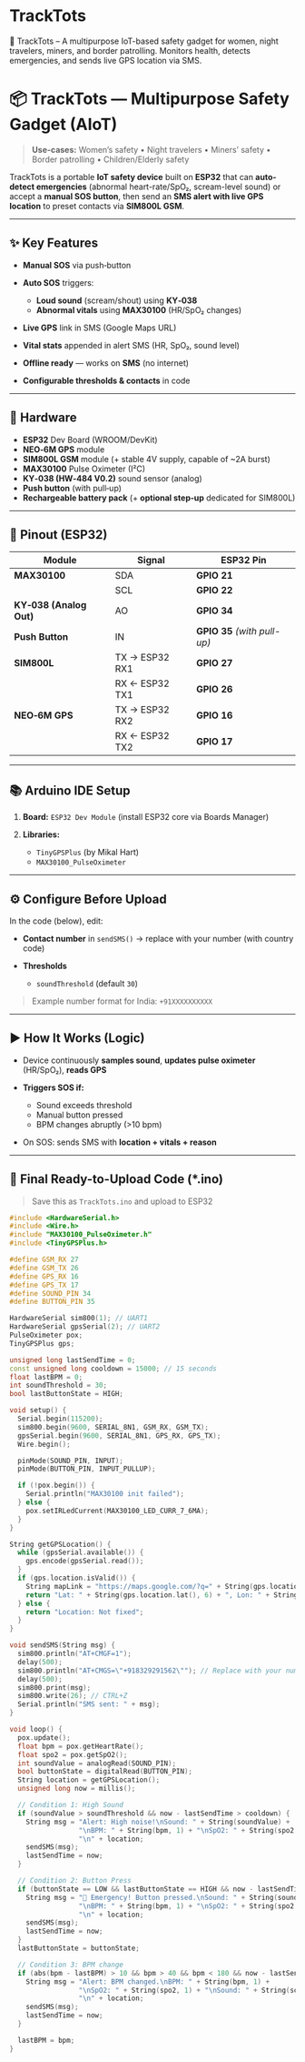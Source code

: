 # TrackTots
🚨 TrackTots – A multipurpose IoT-based safety gadget for women, night travelers, miners, and border patrolling. Monitors health, detects emergencies, and sends live GPS location via SMS.
# 📦 TrackTots — Multipurpose Safety Gadget (AIoT)

> **Use-cases:** Women’s safety • Night travelers • Miners’ safety • Border patrolling • Children/Elderly safety

TrackTots is a portable **IoT safety device** built on **ESP32** that can **auto-detect emergencies** (abnormal heart-rate/SpO₂, scream-level sound) or accept a **manual SOS button**, then send an **SMS alert with live GPS location** to preset contacts via **SIM800L GSM**.

---

## ✨ Key Features

* **Manual SOS** via push‑button
* **Auto SOS** triggers:

  * **Loud sound** (scream/shout) using **KY‑038**
  * **Abnormal vitals** using **MAX30100** (HR/SpO₂ changes)
* **Live GPS** link in SMS (Google Maps URL)
* **Vital stats** appended in alert SMS (HR, SpO₂, sound level)
* **Offline ready** — works on **SMS** (no internet)
* **Configurable thresholds & contacts** in code

---

## 🧩 Hardware

* **ESP32** Dev Board (WROOM/DevKit)
* **NEO‑6M GPS** module
* **SIM800L GSM** module (+ stable 4V supply, capable of \~2A burst)
* **MAX30100** Pulse Oximeter (I²C)
* **KY‑038 (HW‑484 V0.2)** sound sensor (analog)
* **Push button** (with pull‑up)
* **Rechargeable battery pack** (+ **optional step‑up** dedicated for SIM800L)

---

## 📌 Pinout (ESP32)

| Module                  | Signal         | ESP32 Pin                    |
| ----------------------- | -------------- | ---------------------------- |
| **MAX30100**            | SDA            | **GPIO 21**                  |
|                         | SCL            | **GPIO 22**                  |
| **KY‑038 (Analog Out)** | AO             | **GPIO 34**                  |
| **Push Button**         | IN             | **GPIO 35** *(with pull-up)* |
| **SIM800L**             | TX → ESP32 RX1 | **GPIO 27**                  |
|                         | RX ← ESP32 TX1 | **GPIO 26**                  |
| **NEO‑6M GPS**          | TX → ESP32 RX2 | **GPIO 16**                  |
|                         | RX ← ESP32 TX2 | **GPIO 17**                  |

---

## 📚 Arduino IDE Setup

1. **Board:** `ESP32 Dev Module` (install ESP32 core via Boards Manager)
2. **Libraries:**

   * `TinyGPSPlus` (by Mikal Hart)
   * `MAX30100_PulseOximeter`

---

## ⚙️ Configure Before Upload

In the code (below), edit:

* **Contact number** in `sendSMS()` → replace with your number (with country code)
* **Thresholds**

  * `soundThreshold` (default `30`)

> Example number format for India: `+91XXXXXXXXXX`

---

## ▶️ How It Works (Logic)

* Device continuously **samples sound**, **updates pulse oximeter** (HR/SpO₂), **reads GPS**
* **Triggers SOS if:**

  * Sound exceeds threshold
  * Manual button pressed
  * BPM changes abruptly (>10 bpm)
* On SOS: sends SMS with **location + vitals + reason**

---

## 🧰 Final Ready-to-Upload Code (\*.ino)

> Save this as `TrackTots.ino` and upload to ESP32

```cpp
#include <HardwareSerial.h>
#include <Wire.h>
#include "MAX30100_PulseOximeter.h"
#include <TinyGPSPlus.h>

#define GSM_RX 27
#define GSM_TX 26
#define GPS_RX 16
#define GPS_TX 17
#define SOUND_PIN 34
#define BUTTON_PIN 35

HardwareSerial sim800(1); // UART1
HardwareSerial gpsSerial(2); // UART2
PulseOximeter pox;
TinyGPSPlus gps;

unsigned long lastSendTime = 0;
const unsigned long cooldown = 15000; // 15 seconds
float lastBPM = 0;
int soundThreshold = 30;
bool lastButtonState = HIGH;

void setup() {
  Serial.begin(115200);
  sim800.begin(9600, SERIAL_8N1, GSM_RX, GSM_TX);
  gpsSerial.begin(9600, SERIAL_8N1, GPS_RX, GPS_TX);
  Wire.begin();

  pinMode(SOUND_PIN, INPUT);
  pinMode(BUTTON_PIN, INPUT_PULLUP);

  if (!pox.begin()) {
    Serial.println("MAX30100 init failed");
  } else {
    pox.setIRLedCurrent(MAX30100_LED_CURR_7_6MA);
  }
}

String getGPSLocation() {
  while (gpsSerial.available()) {
    gps.encode(gpsSerial.read());
  }
  if (gps.location.isValid()) {
    String mapLink = "https://maps.google.com/?q=" + String(gps.location.lat(), 6) + "," + String(gps.location.lng(), 6);
    return "Lat: " + String(gps.location.lat(), 6) + ", Lon: " + String(gps.location.lng(), 6) + "\n" + mapLink;
  } else {
    return "Location: Not fixed";
  }
}

void sendSMS(String msg) {
  sim800.println("AT+CMGF=1");
  delay(500);
  sim800.println("AT+CMGS=\"+918329291562\""); // Replace with your number
  delay(500);
  sim800.print(msg);
  sim800.write(26); // CTRL+Z
  Serial.println("SMS sent: " + msg);
}

void loop() {
  pox.update();
  float bpm = pox.getHeartRate();
  float spo2 = pox.getSpO2();
  int soundValue = analogRead(SOUND_PIN);
  bool buttonState = digitalRead(BUTTON_PIN);
  String location = getGPSLocation();
  unsigned long now = millis();

  // Condition 1: High Sound
  if (soundValue > soundThreshold && now - lastSendTime > cooldown) {
    String msg = "Alert: High noise!\nSound: " + String(soundValue) +
                 "\nBPM: " + String(bpm, 1) + "\nSpO2: " + String(spo2, 1) +
                 "\n" + location;
    sendSMS(msg);
    lastSendTime = now;
  }

  // Condition 2: Button Press
  if (buttonState == LOW && lastButtonState == HIGH && now - lastSendTime > cooldown) {
    String msg = "🚨 Emergency! Button pressed.\nSound: " + String(soundValue) +
                 "\nBPM: " + String(bpm, 1) + "\nSpO2: " + String(spo2, 1) +
                 "\n" + location;
    sendSMS(msg);
    lastSendTime = now;
  }
  lastButtonState = buttonState;

  // Condition 3: BPM change
  if (abs(bpm - lastBPM) > 10 && bpm > 40 && bpm < 180 && now - lastSendTime > cooldown) {
    String msg = "Alert: BPM changed.\nBPM: " + String(bpm, 1) +
                 "\nSpO2: " + String(spo2, 1) + "\nSound: " + String(soundValue) +
                 "\n" + location;
    sendSMS(msg);
    lastSendTime = now;
  }

  lastBPM = bpm;
}
```
